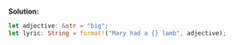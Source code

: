 **Solution:**
```rust
let adjective: &str = "big";
let lyric: String = format!("Mary had a {} lamb", adjective);
```
